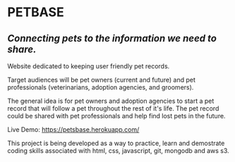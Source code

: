 # PETBASE
## _Connecting pets to the information we need to share._

Website dedicated to keeping user friendly pet records.

Target audiences will be pet owners (current and future) and pet professionals (veterinarians, adoption agencies, and groomers). 

The general idea is for pet owners and adoption agencies to start a pet record that will follow a pet throughout the rest of it's life. The pet record could be shared with pet professionals and help find lost pets in the future.

Live Demo: https://petsbase.herokuapp.com/

This project is being developed as a way to practice, learn and demostrate coding skills associated with html, css, javascript, git, mongodb and aws s3.
